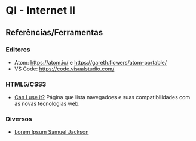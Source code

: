 # QI - Internet II

## Referências/Ferramentas
### Editores
* Atom: https://atom.io/ e https://gareth.flowers/atom-portable/
* VS Code: https://code.visualstudio.com/

### HTML5/CSS3
* [Can I use it?](https://caniuse.com/) Página que lista navegadoes e suas compatibilidades com as novas tecnologias web.

### Diversos
* [Lorem Ipsum Samuel Jackson](https://slipsum.com/)
